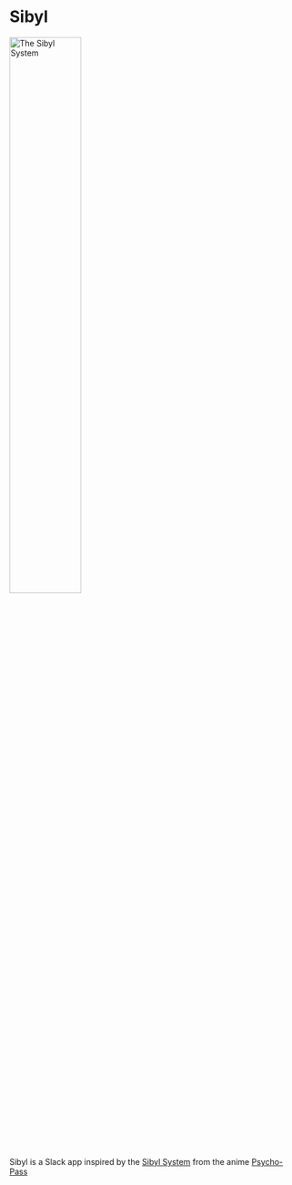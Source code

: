# Sibyl
<img src="https://raw.github.com/fvgs/Sibyl/master/sibyl-system.png" alt="The Sibyl System" title="Sibyl" width="50%">

Sibyl is a Slack app inspired by the [Sibyl System](http://psychopass.wikia.com/wiki/Sibyl_System) from the anime [Psycho-Pass](https://en.wikipedia.org/wiki/Psycho-Pass)
